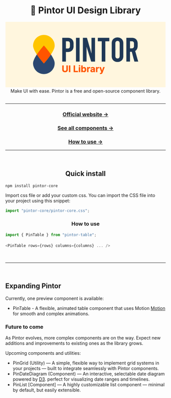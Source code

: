 <div align="center">
<h1 align="center">🎨 Pintor UI Design Library</h1>
<a href="https://bulma.io"><img src="https://raw.githubusercontent.com/dennisbus90/pintor-core/refs/heads/main/public/pintor-lib.png" alt="Pintor: React UI Library" style="max-width:100%;" width="600"></a>

</div>

<div align="center">
Make UI with ease. Pintor is a free and open-source component library.
</div>
<br />

---

<div align="center">

### [Official website →](https://pintor.io/)

### [See all components →](https://pintor.io/components/)

### [How to use →](https://pintor.io/docs/install/)

</div>

---

<br />
<h2 align="center">Quick install</h2>

```
npm install pintor-core
```

Import css file or add your custom css. You can import the CSS file into your project using this snippet:

```js
import "pintor-core/pintor-core.css";
```

<h3 align="center">How to use</h3>

```js
import { PinTable } from "pintor-table";

<PinTable rows={rows} columns={columns} ... />
```

<br />

---

<br />

## Expanding Pintor

Currently, one preview component is available:

- PinTable - A flexible, animated table component that uses Motion [Motion](https://https://motion.dev/) for smooth and complex animations.

### Future to come

As Pintor evolves, more complex components are on the way. Expect new additions and improvements to existing ones as the library grows.

Upcoming components and utilities:

- PinGrid (Utility) — A simple, flexible way to implement grid systems in your projects — built to integrate seamlessly with Pintor components.
- PinDateDiagram (Component) — An interactive, selectable date diagram powered by [D3](https://https://d3js.org/). perfect for visualizing date ranges and timelines.
- PinList [Component] — A highly customizable list component — minimal by default, but easily extensible.
